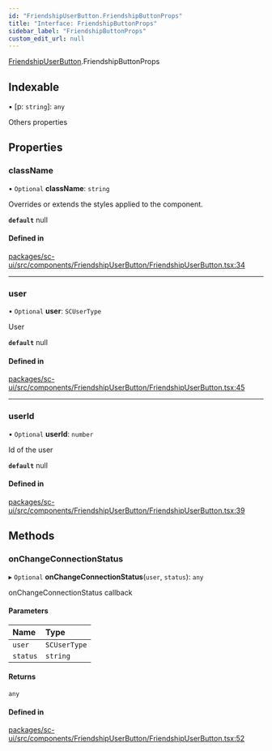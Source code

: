 ```yaml
---
id: "FriendshipUserButton.FriendshipButtonProps"
title: "Interface: FriendshipButtonProps"
sidebar_label: "FriendshipButtonProps"
custom_edit_url: null
---
```


[FriendshipUserButton](../modules/FriendshipUserButton).FriendshipButtonProps

## Indexable

▪ [p: `string`]: `any`

Others properties

## Properties

### className

• `Optional` **className**: `string`

Overrides or extends the styles applied to the component.

**`default`** null

#### Defined in

[packages/sc-ui/src/components/FriendshipUserButton/FriendshipUserButton.tsx:34](https://github.com/selfcommunity/community-ui/blob/80e4c04/packages/sc-ui/src/components/FriendshipUserButton/FriendshipUserButton.tsx#L34)

___

### user

• `Optional` **user**: `SCUserType`

User

**`default`** null

#### Defined in

[packages/sc-ui/src/components/FriendshipUserButton/FriendshipUserButton.tsx:45](https://github.com/selfcommunity/community-ui/blob/80e4c04/packages/sc-ui/src/components/FriendshipUserButton/FriendshipUserButton.tsx#L45)

___

### userId

• `Optional` **userId**: `number`

Id of the user

**`default`** null

#### Defined in

[packages/sc-ui/src/components/FriendshipUserButton/FriendshipUserButton.tsx:39](https://github.com/selfcommunity/community-ui/blob/80e4c04/packages/sc-ui/src/components/FriendshipUserButton/FriendshipUserButton.tsx#L39)

## Methods

### onChangeConnectionStatus

▸ `Optional` **onChangeConnectionStatus**(`user`, `status`): `any`

onChangeConnectionStatus callback

#### Parameters

| Name | Type |
| :------ | :------ |
| `user` | `SCUserType` |
| `status` | `string` |

#### Returns

`any`

#### Defined in

[packages/sc-ui/src/components/FriendshipUserButton/FriendshipUserButton.tsx:52](https://github.com/selfcommunity/community-ui/blob/80e4c04/packages/sc-ui/src/components/FriendshipUserButton/FriendshipUserButton.tsx#L52)
